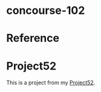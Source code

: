 # concourse-102

# Reference

# Project52
This is a project from my [Project52](https://github.com/jutkko/project52).
